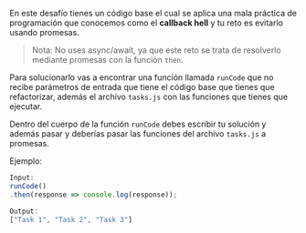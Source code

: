 En este desafío tienes un código base el cual se aplica una mala práctica de programación que conocemos como el **callback hell** y tu reto es evitarlo usando promesas.

> Nota: No uses async/await, ya que este reto se trata de resolverlo mediante promesas con la función `then`.

Para solucionarlo vas a encontrar una función llamada `runCode` que no recibe parámetros de entrada que tiene el código base que tienes que refactorizar, además el archivo `tasks.js` con las funciones que tienes que ejecutar.

Dentro del cuerpo de la función `runCode` debes escribir tu solución y además pasar  y deberías pasar las funciones del archivo `tasks.js` a promesas.

Ejemplo:

```js
Input:
runCode()
.then(response => console.log(response));

Output:
["Task 1", "Task 2", "Task 3"]
```
